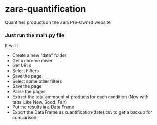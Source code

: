 # zara-quantification
Quantifies products on the Zara Pre-Owned website

### Just run the main.py file 

It will :

- Create a new "data" folder
- Get a chrome driver
- Get URLs 
- Select Filters
- Save the page
- Select some other filters 
- Save the page
- Parse the pages
- Extract the total ammount of products for each condition (New with tags, Like New, Good, Fair)
- Put the results in a Data Frame
- Export the Data Frame as quantification(date).csv to get a backup for comparison
